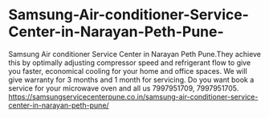 # Samsung-Air-conditioner-Service-Center-in-Narayan-Peth-Pune-
Samsung Air conditioner Service Center in Narayan Peth Pune.They achieve this by optimally adjusting compressor speed and refrigerant flow to give you faster, economical cooling for your home and office spaces. We will give warranty for 3 months and 1 month for servicing. Do you want book a service for your microwave oven and all us 7997951709, 7997951705. https://samsungservicecenterpune.co.in/samsung-air-conditioner-service-center-in-narayan-peth-pune/
